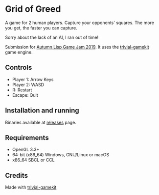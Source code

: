 # Grid of Greed

A game for 2 human players.
Capture your opponents' squares.
The more you get, the faster you can capture.

Sorry about the lack of an AI, I ran out of time!

Submission for [Autumn Lisp Game Jam 2019](https://itch.io/jam/autumn-lisp-game-jam-2019). It uses the [trivial-gamekit](https://github.com/borodust/trivial-gamekit) game engine.

## Controls
- Player 1: Arrow Keys
- Player 2: WASD
- R: Restart
- Escape: Quit

## Installation and running

Binaries available at [releases](https://github.com/) page.

## Requirements

* OpenGL 3.3+
* 64-bit (x86_64) Windows, GNU/Linux or macOS
* x86_64 SBCL or CCL

## Credits

Made with [trivial-gamekit](https://github.com/borodust/trivial-gamekit)
